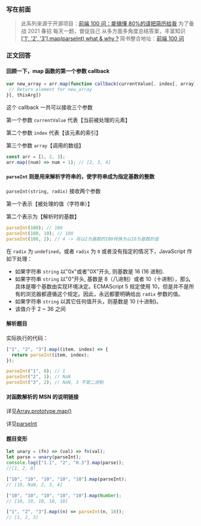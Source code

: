 ### 写在前面

> 此系列来源于开源项目：[前端 100 问：能搞懂 80%的请把简历给我](https://github.com/yygmind/blog/issues/43)
> 为了备战 2021 春招
> 每天一题，督促自己
> 从多方面多角度总结答案，丰富知识
> [['1', '2', '3'].map(parseInt) what & why ?](https://github.com/Advanced-Frontend/Daily-Interview-Question/issues/4)
> 简书整合地址：[前端 100 问](https://www.jianshu.com/c/70e2e00df1b0)

### 正文回答

#### 回顾一下，map 函数的第一个参数 callback

```js
var new_array = arr.map(function callback(currentValue[, index[, array]]) {
 // Return element for new_array
}[, thisArg])
```

这个 callback 一共可以接收三个参数

第一个参数 `currentValue` 代表【当前被处理的元素】

第二个参数 `index` 代表【该元素的索引】

第三个参数 `array`【调用的数组】

```js
const arr = [1, 2, 3];
arr.map((num) => num + 1); // [2, 3, 4]
```

#### `parseInt` 则是用来解析字符串的，使字符串成为指定基数的整数

`parseInt(string, radix)` 接收两个参数

第一个表示【被处理的值（字符串）】

第二个表示为【解析时的基数】

```js
parseInt(100); // 100
parseInt(100, 10); // 100
parseInt(100, 2); // 4 -> 将以2为基数的100转换为以10为基数的值
```

在 `radix` 为 `undefined`，或者 `radix` 为 `0` 或者没有指定的情况下，JavaScript 作如下处理：

- 如果字符串 `string` 以"0x"或者"0X"开头, 则基数是 16 (16 进制).
- 如果字符串 `string` 以"0"开头, 基数是 8（八进制）或者 10（十进制），那么具体是哪个基数由实现环境决定。ECMAScript 5 规定使用 10，但是并不是所有的浏览器都遵循这个规定。因此，永远都要明确给出 `radix` 参数的值。
- 如果字符串 `string` 以其它任何值开头，则基数是 10 (十进制)。
- 该值介于 2 ~ 36 之间

#### 解析题目

实际执行的代码：

```js
["1", "2", "3"].map((item, index) => {
  return parseInt(item, index);
});
```

```js
parseInt("1", 0); // 1
parseInt("2", 1); // NaN
parseInt("3", 2); // NaN, 3 不是二进制
```

#### 对函数解析的 MSN 的说明链接

详见[Array.prototype.map()](https://developer.mozilla.org/zh-CN/docs/Web/JavaScript/Reference/Global_Objects/Array/map)

详见[parseInt](https://developer.mozilla.org/zh-CN/docs/Web/JavaScript/Reference/Global_Objects/parseInt)

#### 题目变形

```js
let unary = (fn) => (val) => fn(val);
let parse = unary(parseInt);
console.log(["1.1", "2", "0.3"].map(parse));
//[1, 2, 0]
```

```js
["10", "10", "10", "10", "10"].map(parseInt);
// [10, NaN, 2, 3, 4]
```

```js
["10", "10", "10", "10", "10"].map(Number);
// [10, 10, 10, 10, 10]
```

```js
["1", "2", "3"].map((n) => parseInt(n, 10));
// [1, 2, 3]
```
